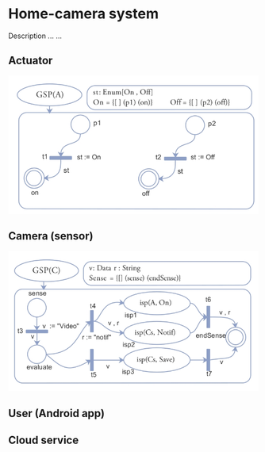 # Home-camera system
Description ... ...
## Actuator
![model](https://github.com/IoT-Formal-Verification/G-Nets/blob/da8e440cf866ef894bf5353d661b93fa1227b51c/Case%20study/G-Nets%20specifications/Actuator.jpeg)
## Camera (sensor)
![model](https://github.com/IoT-Formal-Verification/G-Nets/blob/32919f158c077fae7e46a974c857268dc65db76d/Case%20study/G-Nets%20specifications/Camera%20(sensor).jpeg)
## User (Android app)
## Cloud service
